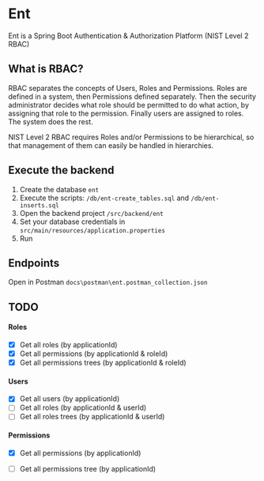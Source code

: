 # Ent
Ent is a Spring Boot Authentication &amp; Authorization Platform (NIST Level 2 RBAC)

## What is RBAC?

RBAC separates the concepts of Users, Roles and Permissions. Roles are defined in a system, then Permissions defined separately. Then the security administrator decides what role should be permitted to do what action, by assigning that role to the permission. Finally users are assigned to roles. The system does the rest. 

NIST Level 2 RBAC requires Roles and/or Permissions to be hierarchical, so that management of them can easily be handled in hierarchies.


## Execute the backend

1. Create the database `ent`
2. Execute the scripts: `/db/ent-create_tables.sql` and `/db/ent-inserts.sql`
3. Open the backend project `/src/backend/ent`
4. Set your database credentials in `src/main/resources/application.properties`
4. Run

## Endpoints

Open in Postman `docs\postman\ent.postman_collection.json`

## TODO

#### Roles

- [x] Get all roles (by applicationId)
- [x] Get all permissions (by applicationId & roleId)
- [x] Get all permissions trees (by applicationId & roleId)

#### Users
- [x] Get all users (by applicationId)
- [ ] Get all roles (by applicationId & userId)
- [ ] Get all roles trees (by applicationId & userId)

#### Permissions

- [x] Get all permissions (by applicationId)
- [ ] Get all permissions tree (by applicationId)



